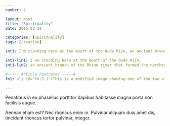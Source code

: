 ```yaml
---
number: 2

layout: post
title: "Spirituality"
date: 2015-02-28

categories: [Spirituality]
tags: [creation]

int1: I'm standing here at the mouth of the Oude Rijn, an ancient branch of the Rhine river that formed the northernmost boundary of the Roman Empire.

int1-lin1: I am standing here at the mouth of the Oude Rijn,
int1-lin2: an ancient branch of the Rhine river that formed the northernmost boundary of the Roman Empire.

#----- Article Footnotes -----#
fn1: <li id="fn:3.1">This is a modified image showing one of the two oldest printing presses in the world located at the <a href="http://www.museumplantinmoretus.be/">Museum Plantin-Moretus</a>. This image was taken by <a href="http://www.twardoch.com/">Adam Twardoch</a> and is viewable on his <a href="http://www.flickr.com/photos/adamt/3630138993/">Flikr Photostream</a>. Image retrieved February 3, 2013. <a href="#fnref:3.1">&#8617;</a></li>

---
```


Penatibus in eu phasellus porttitor dapibus habitasse magna porta non facilisis augue. 

Aenean etiam est? Nec rhoncus enim in. Pulvinar aliquam duis amet dis, tincidunt rhoncus tortor pulvinar, integer. 
